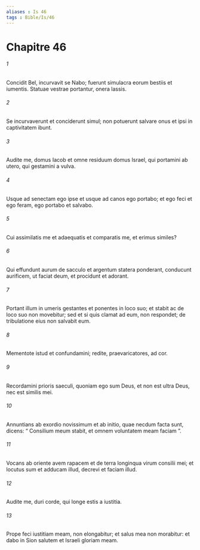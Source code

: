 ```yaml
---
aliases : Is 46
tags : Bible/Is/46
---
```


# Chapitre 46

###### 1
Concidit Bel, incurvavit se Nabo; fuerunt simulacra eorum bestiis et iumentis. Statuae vestrae portantur, onera lassis.
###### 2
Se incurvaverunt et conciderunt simul; non potuerunt salvare onus et ipsi in captivitatem ibunt.
###### 3
Audite me, domus Iacob et omne residuum domus Israel, qui portamini ab utero, qui gestamini a vulva.
###### 4
Usque ad senectam ego ipse et usque ad canos ego portabo; et ego feci et ego feram, ego portabo et salvabo.
###### 5
Cui assimilatis me et adaequatis et comparatis me, et erimus similes?
###### 6
Qui effundunt aurum de sacculo et argentum statera ponderant, conducunt aurificem, ut faciat deum, et procidunt et adorant.
###### 7
Portant illum in umeris gestantes et ponentes in loco suo; et stabit ac de loco suo non movebitur; sed et si quis clamat ad eum, non respondet; de tribulatione eius non salvabit eum.
###### 8
Mementote istud et confundamini; redite, praevaricatores, ad cor.
###### 9
Recordamini prioris saeculi, quoniam ego sum Deus, et non est ultra Deus, nec est similis mei.
###### 10
Annuntians ab exordio novissimum et ab initio, quae necdum facta sunt, dicens: “ Consilium meum stabit, et omnem voluntatem meam faciam ”.
###### 11
Vocans ab oriente avem rapacem et de terra longinqua virum consilii mei; et locutus sum et adducam illud, decrevi et faciam illud.
###### 12
Audite me, duri corde, qui longe estis a iustitia.
###### 13
Prope feci iustitiam meam, non elongabitur; et salus mea non morabitur: et dabo in Sion salutem et Israeli gloriam meam.
